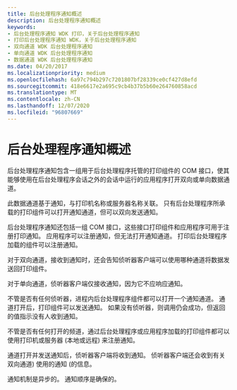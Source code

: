 ```yaml
---
title: 后台处理程序通知概述
description: 后台处理程序通知概述
keywords:
- 后台处理程序通知 WDK 打印，关于后台处理程序通知
- 打印后台处理程序通知 WDK，关于后台处理程序通知
- 双向通道 WDK 后台处理程序通知
- 单向通道 WDK 后台处理程序通知
- 数据通道 WDK 后台处理程序通知
ms.date: 04/20/2017
ms.localizationpriority: medium
ms.openlocfilehash: 6a97c794b297c7201807bf28339ce0cf427d8efd
ms.sourcegitcommit: 418e6617e2a695c9cb4b37b5b60e264760858acd
ms.translationtype: MT
ms.contentlocale: zh-CN
ms.lasthandoff: 12/07/2020
ms.locfileid: "96807669"
---
```

# <a name="overview-of-spooler-notification"></a>后台处理程序通知概述





后台处理程序通知包含一组用于后台处理程序托管的打印组件的 COM 接口，使其能够使用在后台处理程序会话之外的会话中运行的应用程序打开双向或单向数据通道。

此数据通道基于通知，与打印机名称或服务器名称关联。 只有后台处理程序所承载的打印组件可以打开通知通道，但可以双向发送通知。

后台处理程序通知还包括一组 COM 接口，这些接口打印组件和应用程序可用于注册打印通知。 应用程序可以注册通知，但无法打开通知通道。 打印后台处理程序加载的组件可以注册通知。

对于双向通道，接收到通知时，还会告知侦听器客户端可以使用哪种通道将数据发送回打印组件。

对于单向通道，侦听器客户端仅接收通知，因为它不应响应通知。

不管是否有任何侦听器，进程内后台处理程序组件都可以打开一个通知通道。 通道打开后，打印组件可以发送通知。 如果没有侦听器，则调用仍会成功，但返回的值指示没有人收到通知。

不管是否有任何打开的频道，通过后台处理程序或应用程序加载的打印组件都可以使用打印机或服务器 (本地或远程) 来注册通知。

通道打开并发送通知后，侦听器客户端将收到通知。 侦听器客户端还会收到有关双向通道) 使用的通知 (的信息。

通知机制是异步的。 通知顺序是确保的。

 

 




